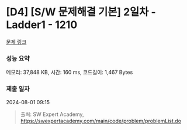 # [D4] [S/W 문제해결 기본] 2일차 - Ladder1 - 1210 

[문제 링크](https://swexpertacademy.com/main/code/problem/problemDetail.do?contestProbId=AV14ABYKADACFAYh) 

### 성능 요약

메모리: 37,848 KB, 시간: 160 ms, 코드길이: 1,467 Bytes

### 제출 일자

2024-08-01 09:15



> 출처: SW Expert Academy, https://swexpertacademy.com/main/code/problem/problemList.do